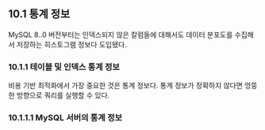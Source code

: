 
## 10.1 통계 정보
MySQL 8..0 버전부터는 인덱스되지 않은 칼럼들에 대해서도 데이터 분포도를 수집해서 저장하는 히스토그램 정보다 도입됐다.

### 10.1.1 테이블 및 인덱스 통계 정보
비용 기반 최적화에서 가장 중요한 것은 통계 정보다. 통계 정보가 정확하지 않다면 엉뚱한 방향으로 쿼리를 실행할 수 있다. 

### 10.1.1.1 MySQL 서버의 통계 정보

